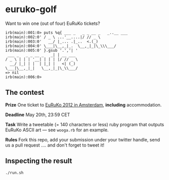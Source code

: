 # euruko-golf

Want to win one (out of four) EuRuKo tickets? 

	irb(main):001:0> puts %q{ ___ _   _ _ __ _   _..__ ___
	irb(main):002:0' / _ \ ...'__....|/ // _ \
	irb(main):003:0'   __/ |_... .|_..  <.(_)
	irb(main):004:0' \___|\__,_|_.  \__,_|_|\_\\\___/
	irb(main):005:0' }.gsub '.','| '
	 ___ _   _ _ __ _   _| | __ ___
	/ _ \ | | | '__| | | | |/ // _ \
	  __/ |_| | |  | |_| |   <| (_)
	\___|\__,_|_|   \__,_|_|\_\\___/
	=> nil
	irb(main):006:0> 

## The contest

**Prize** One ticket to [EuRuKo 2012 in Amsterdam](http://www.euruko2012.org/), **including** accommodation.

**Deadline** May 20th, 23:59 CET

**Task** Write a tweetable (= 140 characters or less) ruby program that outputs EuRuKo ASCII art &mdash; see `wooga.rb` for an example. 

**Rules** Fork this repo, add your submission 
under your twitter handle, send us a pull request .... and don't forget to tweet it!

## Inspecting the result

    ./run.sh
    
